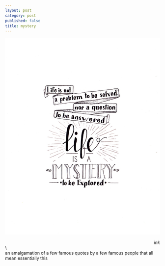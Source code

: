 ```yaml
---
layout: post
category: post
published: false
title: mystery
---
```

![mystery](/media/mystery-1200w.jpeg)
<!--more-->
<span class='date' style='float:right;'>*ink*</span>  \
  \ 
  \
an amalgamation of a few famous quotes by a few famous people that all mean essentially this  